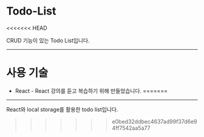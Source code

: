# Todo-List
<<<<<<< HEAD

CRUD 기능이 있는 Todo List입니다.

---

# 사용 기술

-   React - React 강의를 듣고 복습하기 위해 만들었습니다.
=======
***
React와 local storage를 활용한 todo list입니다.
>>>>>>> e0bed32ddbec4637ad99f37d6e94ff7542aa5a77
